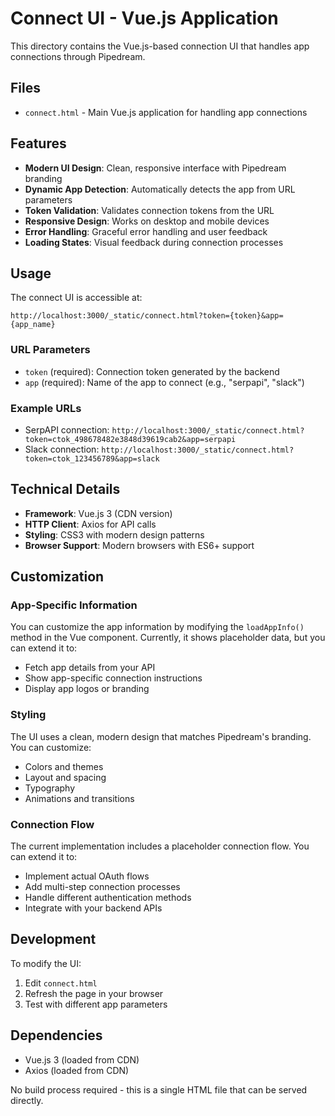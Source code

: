 # Connect UI - Vue.js Application

This directory contains the Vue.js-based connection UI that handles app connections through Pipedream.

## Files

- `connect.html` - Main Vue.js application for handling app connections

## Features

- **Modern UI Design**: Clean, responsive interface with Pipedream branding
- **Dynamic App Detection**: Automatically detects the app from URL parameters
- **Token Validation**: Validates connection tokens from the URL
- **Responsive Design**: Works on desktop and mobile devices
- **Error Handling**: Graceful error handling and user feedback
- **Loading States**: Visual feedback during connection processes

## Usage

The connect UI is accessible at:

```
http://localhost:3000/_static/connect.html?token={token}&app={app_name}
```

### URL Parameters

- `token` (required): Connection token generated by the backend
- `app` (required): Name of the app to connect (e.g., "serpapi", "slack")

### Example URLs

- SerpAPI connection: `http://localhost:3000/_static/connect.html?token=ctok_498678482e3848d39619cab2&app=serpapi`
- Slack connection: `http://localhost:3000/_static/connect.html?token=ctok_123456789&app=slack`

## Technical Details

- **Framework**: Vue.js 3 (CDN version)
- **HTTP Client**: Axios for API calls
- **Styling**: CSS3 with modern design patterns
- **Browser Support**: Modern browsers with ES6+ support

## Customization

### App-Specific Information

You can customize the app information by modifying the `loadAppInfo()` method in the Vue component. Currently, it shows placeholder data, but you can extend it to:

- Fetch app details from your API
- Show app-specific connection instructions
- Display app logos or branding

### Styling

The UI uses a clean, modern design that matches Pipedream's branding. You can customize:

- Colors and themes
- Layout and spacing
- Typography
- Animations and transitions

### Connection Flow

The current implementation includes a placeholder connection flow. You can extend it to:

- Implement actual OAuth flows
- Add multi-step connection processes
- Handle different authentication methods
- Integrate with your backend APIs

## Development

To modify the UI:

1. Edit `connect.html`
2. Refresh the page in your browser
3. Test with different app parameters

## Dependencies

- Vue.js 3 (loaded from CDN)
- Axios (loaded from CDN)

No build process required - this is a single HTML file that can be served directly.
